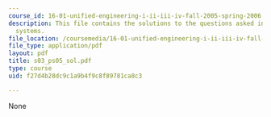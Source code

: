 ```yaml
---
course_id: 16-01-unified-engineering-i-ii-iii-iv-fall-2005-spring-2006
description: This file contains the solutions to the questions asked in signal and
  systems.
file_location: /coursemedia/16-01-unified-engineering-i-ii-iii-iv-fall-2005-spring-2006/f27d4b28dc9c1a9b4f9c8f89781ca8c3_s03_ps05_sol.pdf
file_type: application/pdf
layout: pdf
title: s03_ps05_sol.pdf
type: course
uid: f27d4b28dc9c1a9b4f9c8f89781ca8c3

---
```

None